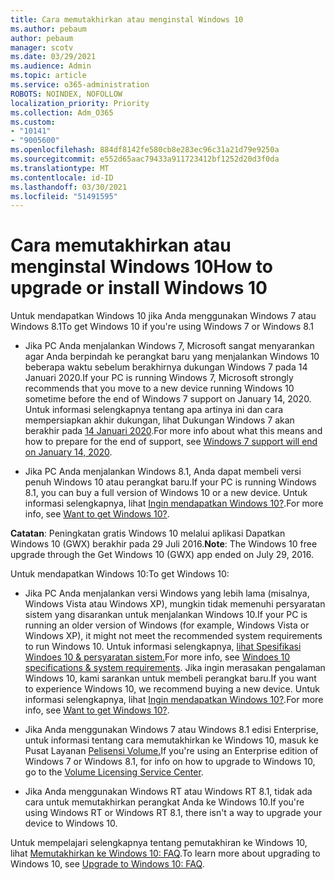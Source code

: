 ```yaml
---
title: Cara memutakhirkan atau menginstal Windows 10
ms.author: pebaum
author: pebaum
manager: scotv
ms.date: 03/29/2021
ms.audience: Admin
ms.topic: article
ms.service: o365-administration
ROBOTS: NOINDEX, NOFOLLOW
localization_priority: Priority
ms.collection: Adm_O365
ms.custom:
- "10141"
- "9005600"
ms.openlocfilehash: 884df8142fe580cb8e283ec96c31a21d79e9250a
ms.sourcegitcommit: e552d65aac79433a911723412bf1252d20d3f0da
ms.translationtype: MT
ms.contentlocale: id-ID
ms.lasthandoff: 03/30/2021
ms.locfileid: "51491595"
---
```

# <a name="how-to-upgrade-or-install-windows-10"></a><span data-ttu-id="4becc-102">Cara memutakhirkan atau menginstal Windows 10</span><span class="sxs-lookup"><span data-stu-id="4becc-102">How to upgrade or install Windows 10</span></span>

<span data-ttu-id="4becc-103">Untuk mendapatkan Windows 10 jika Anda menggunakan Windows 7 atau Windows 8.1</span><span class="sxs-lookup"><span data-stu-id="4becc-103">To get Windows 10 if you're using Windows 7 or Windows 8.1</span></span>

- <span data-ttu-id="4becc-104">Jika PC Anda menjalankan Windows 7, Microsoft sangat menyarankan agar Anda berpindah ke perangkat baru yang menjalankan Windows 10 beberapa waktu sebelum berakhirnya dukungan Windows 7 pada 14 Januari 2020.</span><span class="sxs-lookup"><span data-stu-id="4becc-104">If your PC is running Windows 7, Microsoft strongly recommends that you move to a new device running Windows 10 sometime before the end of Windows 7 support on January 14, 2020.</span></span> <span data-ttu-id="4becc-105">Untuk informasi selengkapnya tentang apa artinya ini dan cara mempersiapkan akhir dukungan, lihat Dukungan Windows 7 akan berakhir pada [14 Januari 2020](https://support.microsoft.com/help/4057281/).</span><span class="sxs-lookup"><span data-stu-id="4becc-105">For more info about what this means and how to prepare for the end of support, see [Windows 7 support will end on January 14, 2020](https://support.microsoft.com/help/4057281/).</span></span>

- <span data-ttu-id="4becc-106">Jika PC Anda menjalankan Windows 8.1, Anda dapat membeli versi penuh Windows 10 atau perangkat baru.</span><span class="sxs-lookup"><span data-stu-id="4becc-106">If your PC is running Windows 8.1, you can buy a full version of Windows 10 or a new device.</span></span> <span data-ttu-id="4becc-107">Untuk informasi selengkapnya, lihat [Ingin mendapatkan Windows 10?](https://www.microsoft.com/windows/get-windows-10).</span><span class="sxs-lookup"><span data-stu-id="4becc-107">For more info, see [Want to get Windows 10?](https://www.microsoft.com/windows/get-windows-10).</span></span>

<span data-ttu-id="4becc-108">**Catatan**: Peningkatan gratis Windows 10 melalui aplikasi Dapatkan Windows 10 (GWX) berakhir pada 29 Juli 2016.</span><span class="sxs-lookup"><span data-stu-id="4becc-108">**Note**: The Windows 10 free upgrade through the Get Windows 10 (GWX) app ended on July 29, 2016.</span></span>

<span data-ttu-id="4becc-109">Untuk mendapatkan Windows 10:</span><span class="sxs-lookup"><span data-stu-id="4becc-109">To get Windows 10:</span></span> 

- <span data-ttu-id="4becc-110">Jika PC Anda menjalankan versi Windows yang lebih lama (misalnya, Windows Vista atau Windows XP), mungkin tidak memenuhi persyaratan sistem yang disarankan untuk menjalankan Windows 10.</span><span class="sxs-lookup"><span data-stu-id="4becc-110">If your PC is running an older version of Windows (for example, Windows Vista or Windows XP), it might not meet the recommended system requirements to run Windows 10.</span></span> <span data-ttu-id="4becc-111">Untuk informasi selengkapnya, [lihat Spesifikasi Windoes 10 & persyaratan sistem.](https://www.microsoft.com/windows/windows-10-specifications)</span><span class="sxs-lookup"><span data-stu-id="4becc-111">For more info, see [Windoes 10 specifications & system requirements](https://www.microsoft.com/windows/windows-10-specifications).</span></span> <span data-ttu-id="4becc-112">Jika ingin merasakan pengalaman Windows 10, kami sarankan untuk membeli perangkat baru.</span><span class="sxs-lookup"><span data-stu-id="4becc-112">If you want to experience Windows 10, we recommend buying a new device.</span></span> <span data-ttu-id="4becc-113">Untuk informasi selengkapnya, lihat [Ingin mendapatkan Windows 10?](https://www.microsoft.com/windows/get-windows-10).</span><span class="sxs-lookup"><span data-stu-id="4becc-113">For more info, see [Want to get Windows 10?](https://www.microsoft.com/windows/get-windows-10).</span></span>

- <span data-ttu-id="4becc-114">Jika Anda menggunakan Windows 7 atau Windows 8.1 edisi Enterprise, untuk informasi tentang cara memutakhirkan ke Windows 10, masuk ke Pusat Layanan [Pelisensi Volume.](https://www.microsoft.com/licensing/servicecenter/default.aspx)</span><span class="sxs-lookup"><span data-stu-id="4becc-114">If you're using an Enterprise edition of Windows 7 or Windows 8.1, for info on how to upgrade to Windows 10, go to the [Volume Licensing Service Center](https://www.microsoft.com/licensing/servicecenter/default.aspx).</span></span>

- <span data-ttu-id="4becc-115">Jika Anda menggunakan Windows RT atau Windows RT 8.1, tidak ada cara untuk memutakhirkan perangkat Anda ke Windows 10.</span><span class="sxs-lookup"><span data-stu-id="4becc-115">If you're using Windows RT or Windows RT 8.1, there isn't a way to upgrade your device to Windows 10.</span></span>

<span data-ttu-id="4becc-116">Untuk mempelajari selengkapnya tentang pemutakhiran ke Windows 10, lihat [Memutakhirkan ke Windows 10: FAQ](https://support.microsoft.com/windows/upgrade-to-windows-10-faq-cce52341-7943-594e-72ce-e1cf00382445).</span><span class="sxs-lookup"><span data-stu-id="4becc-116">To learn more about upgrading to Windows 10, see [Upgrade to Windows 10: FAQ](https://support.microsoft.com/windows/upgrade-to-windows-10-faq-cce52341-7943-594e-72ce-e1cf00382445).</span></span>
